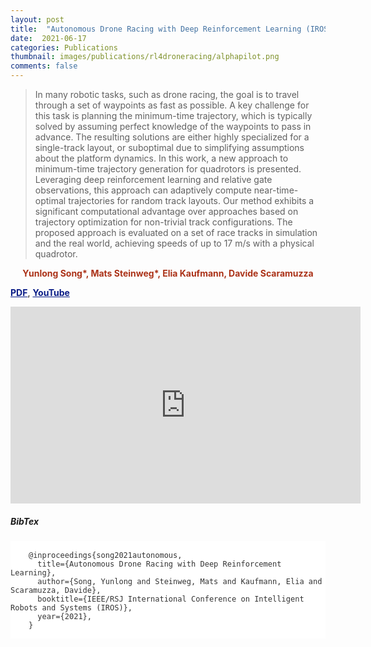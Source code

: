 ```yaml
---
layout: post
title:  "Autonomous Drone Racing with Deep Reinforcement Learning (IROS 2021)"
date:  2021-06-17
categories: Publications
thumbnail: images/publications/rl4droneracing/alphapilot.png
comments: false
---
```



> In many robotic tasks, such as drone racing, the goal is to travel through a set of waypoints as fast as possible. A key challenge for this task is planning the minimum-time trajectory, which is typically solved by assuming perfect knowledge of the waypoints to pass in advance. The resulting solutions are either highly specialized for a single-track layout, or suboptimal due to simplifying assumptions about the platform dynamics. In this work, a new approach to minimum-time trajectory generation for quadrotors is presented. Leveraging deep reinforcement learning and relative gate observations, this approach can adaptively compute near-time-optimal trajectories for random track layouts. Our method exhibits a significant computational advantage over approaches based on trajectory optimization for non-trivial track configurations. The proposed approach is evaluated on a set of race tracks in simulation and the real world, achieving speeds of up to 17 m/s with a physical quadrotor.

<p style="text-align:center; color:#AB3218; font-weight:bold">Yunlong Song*, Mats Steinweg*, Elia Kaufmann, Davide Scaramuzza</p>

<a style="text-align:center; color:#081b86; font-weight:bold" href="http://arxiv.org/abs/2103.08624">PDF</a>, <a style="text-align:center; color:#081b86; font-weight:bold" href="https://youtu.be/Hebpmadjqn8">YouTube</a>


<iframe width="560" height="315" src="https://www.youtube.com/embed/Hebpmadjqn8" frameborder="0" allow="accelerometer; autoplay; clipboard-write; encrypted-media; gyroscope; picture-in-picture" allowfullscreen></iframe>

##### BibTex
<div class="col-lg-8" style="padding:0;">
<div style="background:#ffffff;margin:0px;padding:0px;">
<pre>
    <code class="pre-scrollable" style="background:#ffffff;color:#333;font-size:12px;padding:0px;border-width:0px;">
    @inproceedings{song2021autonomous,
      title={Autonomous Drone Racing with Deep Reinforcement Learning},
      author={Song, Yunlong and Steinweg, Mats and Kaufmann, Elia and Scaramuzza, Davide},
      booktitle={IEEE/RSJ International Conference on Intelligent Robots and Systems (IROS)},
      year={2021},
    }
    </code>
</pre>
</div>
</div>
